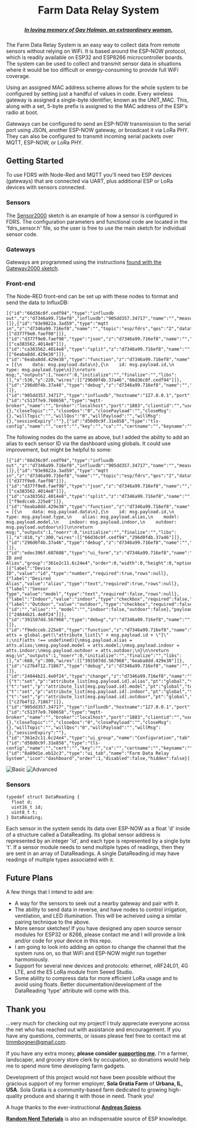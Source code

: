 # <p align="center">Farm Data Relay System
##### <p align="center">[***In loving memory of Gay Holman, an extraordinary woman.***](https://www.facebook.com/CFECI/posts/2967989419953119) #####

The Farm Data Relay System is an easy way to collect data from remote sensors without relying on WiFi. It is based around the ESP-NOW protocol, which is readily available on ESP32 and ESP8266 microcontroller boards. The system can be used to collect and transmit sensor data in situations where it would be too difficult or energy-consuming to provide full WiFi coverage. 

Using an assigned MAC address scheme allows for the whole system to be configured by setting just a handful of values in code. Every wireless gateway is assigned a single-byte identifier, known as the UNIT_MAC. This, along with a set, 5-byte prefix is assigned to the MAC address of the ESP's radio at boot. 

Gateways can be configured to send an ESP-NOW transmission to the serial port using JSON, another ESP-NOW gateway, or broadcast it via LoRa PHY. They can also be configured to transmit incoming serial packets over MQTT, ESP-NOW, or LoRa PHY.

## Getting Started
To use FDRS with Node-Red and MQTT you'll need two ESP devices (gateways) that are connected via UART, plus additional ESP or LoRa devices with sensors connected.

### Sensors
The [Sensor2000](https://github.com/timmbogner/Farm-Data-Relay-System/tree/main/FDRS_Sensor2000) sketch is an example of how a sensor is configured in FDRS. The configuration parameters and functional code are located in the 'fdrs_sensor.h' file, so the user is free to use the main sketch for individual sensor code. 
  
### Gateways
Gateways are programmed using the instructions [found with the Gateway2000 sketch](https://github.com/timmbogner/Farm-Data-Relay-System/tree/main/FDRS_Gateway2000).

 ### Front-end
The Node-RED front-end can be set up with these nodes to format and send the data to InfluxDB:
  ```
[{"id":"66d36c0f.cedf94","type":"influxdb out","z":"d7346a99.716ef8","influxdb":"905dd357.34717","name":"","measurement":"DataReading","precision":"","retentionPolicy":"","database":"database","precisionV18FluxV20":"ms","retentionPolicyV18Flux":"","org":"the_organization","bucket":"bkt","x":760,"y":240,"wires":[]},{"id":"93e9822a.3ad59","type":"mqtt in","z":"d7346a99.716ef8","name":"","topic":"esp/fdrs","qos":"2","datatype":"auto","broker":"c513f7e9.760658","nl":false,"rap":true,"rh":0,"x":170,"y":220,"wires":[["d377f9e0.faef98"]]},{"id":"d377f9e0.faef98","type":"json","z":"d7346a99.716ef8","name":"","property":"payload","action":"obj","pretty":false,"x":290,"y":220,"wires":[["ca383562.4014e8"]]},{"id":"ca383562.4014e8","type":"split","z":"d7346a99.716ef8","name":"","splt":"\\n","spltType":"str","arraySplt":1,"arraySpltType":"len","stream":false,"addname":"","x":410,"y":220,"wires":[["6eaba8dd.429e38"]]},{"id":"6eaba8dd.429e38","type":"function","z":"d7346a99.716ef8","name":"Fields","func":"msg.payload = [{\n    data: msg.payload.data\n},{\n    id: msg.payload.id,\n    type: msg.payload.type\n}]\nreturn msg;","outputs":1,"noerr":0,"initialize":"","finalize":"","libs":[],"x":530,"y":220,"wires":[["296d0f4b.37a46","66d36c0f.cedf94"]]},{"id":"296d0f4b.37a46","type":"debug","z":"d7346a99.716ef8","name":"","active":true,"tosidebar":true,"console":false,"tostatus":false,"complete":"false","statusVal":"","statusType":"auto","x":670,"y":200,"wires":[]},{"id":"905dd357.34717","type":"influxdb","hostname":"127.0.0.1","port":"8086","protocol":"http","database":"database","name":"","usetls":false,"tls":"d50d0c9f.31e858","influxdbVersion":"2.0","url":"http://localhost:8086","rejectUnauthorized":true},{"id":"c513f7e9.760658","type":"mqtt-broker","name":"","broker":"localhost","port":"1883","clientid":"","usetls":false,"protocolVersion":"4","keepalive":"60","cleansession":true,"birthTopic":"","birthQos":"0","birthPayload":"","birthMsg":{},"closeTopic":"","closeQos":"0","closePayload":"","closeMsg":{},"willTopic":"","willQos":"0","willPayload":"","willMsg":{},"sessionExpiry":""},{"id":"d50d0c9f.31e858","type":"tls-config","name":"","cert":"","key":"","ca":"","certname":"","keyname":"","caname":"","servername":"","verifyservercert":false}]
```
The following nodes do the same as above, but I added the ability to add an alias to each sensor ID via the dashboard using globals. It could use improvement, but might be helpful to some:
 ```
[{"id":"66d36c0f.cedf94","type":"influxdb out","z":"d7346a99.716ef8","influxdb":"905dd357.34717","name":"","measurement":"DataReading","precision":"","retentionPolicy":"","database":"database","precisionV18FluxV20":"ms","retentionPolicyV18Flux":"","org":"the_organization","bucket":"bkt","x":1160,"y":300,"wires":[]},{"id":"93e9822a.3ad59","type":"mqtt in","z":"d7346a99.716ef8","name":"","topic":"esp/fdrs","qos":"2","datatype":"auto","broker":"c513f7e9.760658","nl":false,"rap":true,"rh":0,"x":270,"y":300,"wires":[["d377f9e0.faef98"]]},{"id":"d377f9e0.faef98","type":"json","z":"d7346a99.716ef8","name":"","property":"payload","action":"obj","pretty":false,"x":390,"y":300,"wires":[["ca383562.4014e8"]]},{"id":"ca383562.4014e8","type":"split","z":"d7346a99.716ef8","name":"","splt":"\\n","spltType":"str","arraySplt":1,"arraySpltType":"len","stream":false,"addname":"","x":530,"y":300,"wires":[["f9edcceb.225e8"]]},{"id":"6eaba8dd.429e38","type":"function","z":"d7346a99.716ef8","name":"Fields","func":"msg.payload = [{\n    data: msg.payload.data\n},{\n    id: msg.payload.id,\n    type: msg.payload.type,\n    alias: msg.payload.alias,\n    model: msg.payload.model,\n    indoor: msg.payload.indoor,\n    outdoor: msg.payload.outdoor\n}]\n\nreturn msg;","outputs":1,"noerr":0,"initialize":"","finalize":"","libs":[],"x":810,"y":300,"wires":[["66d36c0f.cedf94","296d0f4b.37a46"]]},{"id":"296d0f4b.37a46","type":"debug","z":"d7346a99.716ef8","name":"","active":true,"tosidebar":true,"console":false,"tostatus":false,"complete":"payload","targetType":"msg","statusVal":"","statusType":"auto","x":1030,"y":240,"wires":[]},{"id":"edec396f.607608","type":"ui_form","z":"d7346a99.716ef8","name":"","label":"Enter ID and Alias","group":"361e2c11.6c24e4","order":0,"width":0,"height":0,"options":[{"label":"Device ID","value":"id","type":"number","required":true,"rows":null},{"label":"Desired Alias","value":"alias","type":"text","required":true,"rows":null},{"label":"Sensor Type","value":"model","type":"text","required":false,"rows":null},{"label":"Indoor","value":"indoor","type":"checkbox","required":false,"rows":null},{"label":"Outdoor","value":"outdoor","type":"checkbox","required":false,"rows":null}],"formValue":{"id":"","alias":"","model":"","indoor":false,"outdoor":false},"payload":"","submit":"submit","cancel":"cancel","topic":"topic","topicType":"msg","splitLayout":"","x":310,"y":380,"wires":[["24844b21.4e0f24"]]},{"id":"391507dd.567968","type":"debug","z":"d7346a99.716ef8","name":"","active":true,"tosidebar":true,"console":false,"tostatus":false,"complete":"false","statusVal":"","statusType":"auto","x":810,"y":240,"wires":[]},{"id":"f9edcceb.225e8","type":"function","z":"d7346a99.716ef8","name":"","func":"var atts = global.get(\"attribute_list[\" + msg.payload.id + \"]\" );\nif(atts !== undefined){\nmsg.payload.alias = atts.alias;\nmsg.payload.model = atts.model;\nmsg.payload.indoor = atts.indoor;\nmsg.payload.outdoor = atts.outdoor;\n}\n\nreturn msg;\n","outputs":1,"noerr":0,"initialize":"","finalize":"","libs":[],"x":660,"y":300,"wires":[["391507dd.567968","6eaba8dd.429e38"]]},{"id":"c27b4f12.71867","type":"debug","z":"d7346a99.716ef8","name":"","active":true,"tosidebar":true,"console":false,"tostatus":false,"complete":"true","targetType":"full","statusVal":"","statusType":"auto","x":670,"y":380,"wires":[]},{"id":"24844b21.4e0f24","type":"change","z":"d7346a99.716ef8","name":"","rules":[{"t":"set","p":"attribute_list[msg.payload.id].alias","pt":"global","to":"payload.alias","tot":"msg"},{"t":"set","p":"attribute_list[msg.payload.id].model","pt":"global","to":"payload.model","tot":"msg"},{"t":"set","p":"attribute_list[msg.payload.id].indoor","pt":"global","to":"payload.indoor","tot":"msg"},{"t":"set","p":"attribute_list[msg.payload.id].outdoor","pt":"global","to":"payload.outdoor","tot":"msg"}],"action":"","property":"","from":"","to":"","reg":false,"x":520,"y":380,"wires":[["c27b4f12.71867"]]},{"id":"905dd357.34717","type":"influxdb","hostname":"127.0.0.1","port":"8086","protocol":"http","database":"database","name":"","usetls":false,"tls":"d50d0c9f.31e858","influxdbVersion":"2.0","url":"http://localhost:8086","rejectUnauthorized":true},{"id":"c513f7e9.760658","type":"mqtt-broker","name":"","broker":"localhost","port":"1883","clientid":"","usetls":false,"protocolVersion":"4","keepalive":"60","cleansession":true,"birthTopic":"","birthQos":"0","birthPayload":"","birthMsg":{},"closeTopic":"","closeQos":"0","closePayload":"","closeMsg":{},"willTopic":"","willQos":"0","willPayload":"","willMsg":{},"sessionExpiry":""},{"id":"361e2c11.6c24e4","type":"ui_group","name":"Configuration","tab":"8a89d1e.eb12c3","order":1,"disp":true,"width":"10","collapse":false},{"id":"d50d0c9f.31e858","type":"tls-config","name":"","cert":"","key":"","ca":"","certname":"","keyname":"","caname":"","servername":"","verifyservercert":false},{"id":"8a89d1e.eb12c3","type":"ui_tab","name":"Farm Data Relay System","icon":"dashboard","order":1,"disabled":false,"hidden":false}]
 ```
 
![Basic](/FDRS_Gateway2000/Basic_Setup.png)
![Advanced](/FDRS_Gateway2000/Advanced_Setup.png)
### Sensors
```
typedef struct DataReading {
  float d;
  uint16_t id;
  uint8_t t;
} DataReading;
```
Each sensor in the system sends its data over ESP-NOW as a float 'd' inside of a structure called a DataReading. Its global sensor address is represented by an integer 'id', and each type is represented by a single byte 't'.  If a sensor module needs to send multiple types of readings, then they are sent in an array of DataReadings. A single DataReading.id may have readings of multiple types associated with it.
## Future Plans
 A few things that I intend to add are:
- A way for the sensors to seek out a nearby gateway and pair with it. 
- The ability to send data in reverse, and have nodes to control irrigation, ventilation, and LED illumination. This will be acheived using a similar pairing technique to the above.
- More sensor sketches! If you have designed any open source sensor modules for ESP32 or 8266, please contact me and I will provide a link and/or code for your device in this repo.
- I am going to look into adding an option to change the channel that the system runs on, so that WiFi and ESP-NOW might run together harmoniously.
- Support for several new devices and protocols: ethernet, nRF24L01, 4G LTE, and the E5 LoRa module from Seeed Studio.
- Some ability to compress data for more efficient LoRa usage and to avoid using floats. Better documentation/development of the DataReading 'type' attribute will come with this. 
 
## Thank you
...very much for checking out my project! I truly appreciate everyone across the net who has reached out with assistance and encouragement. If you have any questions, comments, or issues please feel free to contact me at timmbogner@gmail.com. 

If you have any extra money, **please consider [supporting me](https://www.buymeacoffee.com/TimmB).** I'm a farmer, landscaper, and grocery store clerk by occupation, so donations would help me to spend more time developing farm gadgets. 

Development of this project would not have been possible without the gracious support of my former employer, **Sola Gratia Farm** of **Urbana, IL, USA**.  Sola Gratia is a community-based farm dedicated to growing high-quality produce and sharing it with those in need. Thank you!
  
A huge thanks to the ever-instructional [**Andreas Spiess**](https://www.youtube.com/channel/UCu7_D0o48KbfhpEohoP7YSQ).
  
[**Random Nerd Tutorials**](https://randomnerdtutorials.com/) is also an indispensable source of ESP knowledge.
